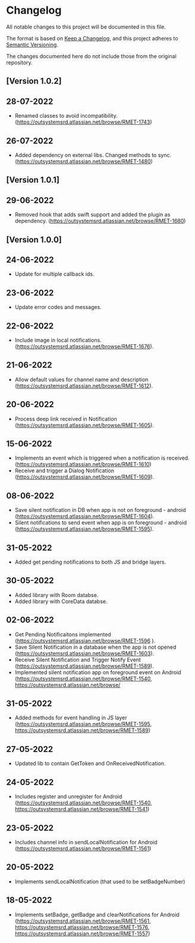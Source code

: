 # Changelog
All notable changes to this project will be documented in this file.

The format is based on [Keep a Changelog](https://keepachangelog.com/en/1.0.0/),
and this project adheres to [Semantic Versioning](https://semver.org/spec/v2.0.0.html).

The changes documented here do not include those from the original repository.

## [Version 1.0.2]

## 28-07-2022
- Renamed classes to avoid incompatibility. (https://outsystemsrd.atlassian.net/browse/RMET-1743)

## 26-07-2022
- Added dependency on external libs. Changed methods to sync. (https://outsystemsrd.atlassian.net/browse/RMET-1480)

## [Version 1.0.1]

## 29-06-2022
- Removed hook that adds swift support and added the plugin as dependency. (https://outsystemsrd.atlassian.net/browse/RMET-1680)

## [Version 1.0.0]

## 24-06-2022
- Update for multiple callback ids.

## 23-06-2022
- Update error codes and messages.

## 22-06-2022
- Include image in local notifications. (https://outsystemsrd.atlassian.net/browse/RMET-1676).

## 21-06-2022
- Allow default values for channel name and description (https://outsystemsrd.atlassian.net/browse/RMET-1612).

## 20-06-2022
- Process deep link received in Notification (https://outsystemsrd.atlassian.net/browse/RMET-1605).

## 15-06-2022
- Implements an event which is triggered when a notification is received.(https://outsystemsrd.atlassian.net/browse/RMET-1610)
- Receive and trigger a Dialog Notification (https://outsystemsrd.atlassian.net/browse/RMET-1609).

## 08-06-2022
- Save silent notification in DB when app is not on foreground - android (https://outsystemsrd.atlassian.net/browse/RMET-1604).
- Silent notifications to send event when app is on foreground - android (https://outsystemsrd.atlassian.net/browse/RMET-1595).

## 31-05-2022
- Added get pending notifications to both JS and bridge layers.

## 30-05-2022
- Added library with Room databse.
- Added library with CoreData databse.

## 02-06-2022
- Get Pending Notificaitons implemented (https://outsystemsrd.atlassian.net/browse/RMET-1596 ).
- Save Silent Notification in a database when the app is not opened (https://outsystemsrd.atlassian.net/browse/RMET-1603).
- Receive Silent Notification and Trigger Notify Event (https://outsystemsrd.atlassian.net/browse/RMET-1589).
- Implemented silent notification app on foreground event on Android (https://outsystemsrd.atlassian.net/browse/RMET-1540, https://outsystemsrd.atlassian.net/browse/

## 31-05-2022
- Added methods for event handling in JS layer (https://outsystemsrd.atlassian.net/browse/RMET-1595, https://outsystemsrd.atlassian.net/browse/RMET-1589)

## 27-05-2022
- Updated lib to contain GetToken and OnReceivedNotification.

## 24-05-2022
- Includes register and unregister for Android (https://outsystemsrd.atlassian.net/browse/RMET-1540, https://outsystemsrd.atlassian.net/browse/RMET-1541)

## 23-05-2022
- Includes channel info in sendLocalNotification for Android (https://outsystemsrd.atlassian.net/browse/RMET-1561)

## 20-05-2022
- Implements sendLocalNotification (that used to be setBadgeNumber)

## 18-05-2022
- Implements setBadge, getBadge and clearNotifications for Android (https://outsystemsrd.atlassian.net/browse/RMET-1561, https://outsystemsrd.atlassian.net/browse/RMET-1576, https://outsystemsrd.atlassian.net/browse/RMET-1557)
